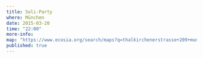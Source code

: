 ```yaml
---
title: Soli-Party
where: München
date: 2015-03-20
time: "22:00"
more-info:
map: "https://www.ecosia.org/search/maps?q=thalkirchenerstrasse+209+munich"
published: true
---
```

